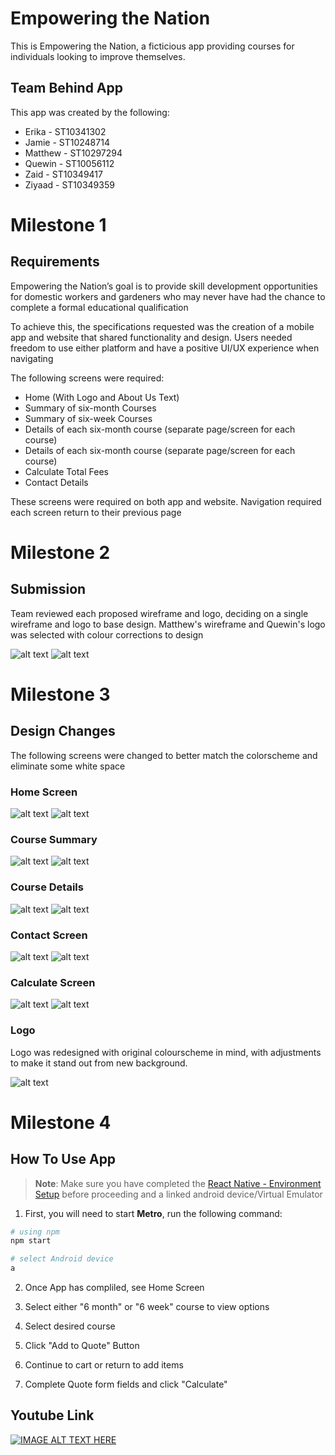 # Empowering the Nation
This is Empowering the Nation, a ficticious app providing courses for individuals looking to improve themselves.

## Team Behind App
This app was created by the following:
- Erika - ST10341302
- Jamie - ST10248714
- Matthew - ST10297294
- Quewin - ST10056112
- Zaid - ST10349417
- Ziyaad - ST10349359

# Milestone 1

## Requirements

Empowering the Nation’s goal is to provide skill development opportunities for domestic workers and gardeners who may never have had the chance to complete a formal educational qualification

To achieve this, the specifications requested was the creation of a mobile app and website that shared functionality and design. Users needed freedom to use either platform and have a positive UI/UX experience when navigating

The following screens were required:

- Home (With Logo and About Us Text)
- Summary of six-month Courses
- Summary of six-week Courses
- Details of each six-month course (separate page/screen for each course)
- Details of each six-month course (separate page/screen for each course)
- Calculate Total Fees
- Contact Details

These screens were required on both app and website. Navigation required each screen return to their previous page 

# Milestone 2
## Submission
Team reviewed each proposed wireframe and logo, deciding on a single wireframe and logo to base design. 
Matthew's wireframe and Quewin's logo was selected with colour corrections to design

![alt text](https://github.com/Q1-G/Empowering-The-Nation/blob/Troubleshoot/Assets/oldWireframe.png "App Home Screen")
![alt text](https://github.com/Q1-G/Empowering-The-Nation/blob/Troubleshoot/Assets/Originallogonotext.png "Original Logo")

# Milestone 3 
## Design Changes
The following screens were changed to better match the colorscheme and eliminate some white space

### Home Screen

![alt text](https://github.com/Q1-G/Empowering-The-Nation/blob/Troubleshoot/Assets/wireframe1.png "App Home Screen")
![alt text](https://github.com/Q1-G/Empowering-The-Nation/blob/Troubleshoot/Assets/wireframe1_1.png "Website Home Screen")

### Course Summary

![alt text](https://github.com/Q1-G/Empowering-The-Nation/blob/Troubleshoot/Assets/wireframe2.png "App Course Summary")
![alt text](https://github.com/Q1-G/Empowering-The-Nation/blob/Troubleshoot/Assets/wireframe2_1.png "Website Course Summary")

### Course Details

![alt text](https://github.com/Q1-G/Empowering-The-Nation/blob/Troubleshoot/Assets/wireframe3.png "App Course Details")
![alt text](https://github.com/Q1-G/Empowering-The-Nation/blob/Troubleshoot/Assets/wireframe3_1.png "Website Course Details")

### Contact Screen

![alt text](https://github.com/Q1-G/Empowering-The-Nation/blob/Troubleshoot/Assets/wireframe4.png "App Home Screen")
![alt text](https://github.com/Q1-G/Empowering-The-Nation/blob/Troubleshoot/Assets/wireframe4_1.png "Website Home Screen")

### Calculate Screen

![alt text](https://github.com/Q1-G/Empowering-The-Nation/blob/Troubleshoot/Assets/wireframe5.png "App Contact Screen")
![alt text](https://github.com/Q1-G/Empowering-The-Nation/blob/Troubleshoot/Assets/wireframe5_1.png "Website Contact Screen")


### Logo
Logo was redesigned with original colourscheme in mind, with adjustments to make it stand out from new background.

![alt text](https://github.com/Q1-G/Empowering-The-Nation/blob/Troubleshoot/Assets/TransparentLogo.png "Redesigned Logo")

# Milestone 4
## How To Use App

>**Note**: Make sure you have completed the [React Native - Environment Setup](https://reactnative.dev/docs/environment-setup) before proceeding and a linked android device/Virtual Emulator

1. First, you will need to start **Metro**, run the following command:

```bash
# using npm
npm start

# select Android device
a

```
2. Once App has compliled, see Home Screen

3. Select either  "6 month" or "6 week" course to view options

4. Select desired course

5. Click "Add to Quote" Button

6. Continue to cart or return to add items

7. Complete Quote form fields and click "Calculate"
 

## Youtube Link

[![IMAGE ALT TEXT HERE](https://img.youtube.com/vi/lza6E4e7nNQ/0.jpg)](https://www.youtube.com/watch?v=lza6E4e7nNQ)
